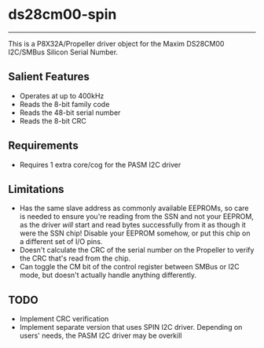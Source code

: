 # ds28cm00-spin 
---------------

This is a P8X32A/Propeller driver object for the Maxim DS28CM00 I2C/SMBus Silicon Serial Number.

## Salient Features

* Operates at up to 400kHz
* Reads the 8-bit family code
* Reads the 48-bit serial number
* Reads the 8-bit CRC

## Requirements

* Requires 1 extra core/cog for the PASM I2C driver

## Limitations

* Has the same slave address as commonly available EEPROMs, so care is needed to ensure you're reading from the SSN and not your EEPROM, as the driver _will_ start and read bytes successfully from it as though it were the SSN chip! Disable your EEPROM somehow, or put this chip on a different set of I/O pins.
* Doesn't calculate the CRC of the serial number on the Propeller to verify the CRC that's read from the chip.
* Can toggle the CM bit of the control register between SMBus or I2C mode, but doesn't actually handle anything differently.

## TODO

* Implement CRC verification
* Implement separate version that uses SPIN I2C driver. Depending on users' needs, the PASM I2C driver may be overkill
